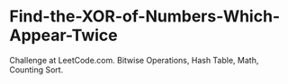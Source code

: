 # Find-the-XOR-of-Numbers-Which-Appear-Twice
Challenge at LeetCode.com. Bitwise Operations, Hash Table, Math, Counting Sort.
